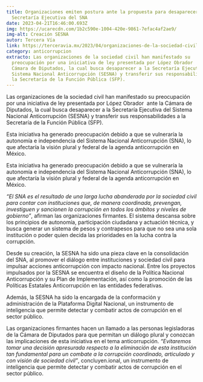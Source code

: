 ```yaml
---
title: Organizaciones emiten postura ante la propuesta para desaparecer a la
  Secretaría Ejecutiva del SNA
date: 2023-04-21T16:46:00.693Z
img: https://ucarecdn.com/1b2c590e-1004-420e-9861-7efac4af2ae9/
img-alt: Creación SESNA
autor: Tercera Vía
link: https://terceravia.mx/2023/04/organizaciones-de-la-sociedad-civil-emiten-una-postura-ante-la-propuesta-para-desparecer-al-sessna/
category: anticorrupcion
extracto: Las organizaciones de la sociedad civil han manifestado su
  preocupación por una iniciativa de ley presentada por López Obrador  ante la
  Cámara de Diputados, la cual busca desaparecer a la Secretaría Ejecutiva del
  Sistema Nacional Anticorrupción (SESNA) y transferir sus responsabilidades a
  la Secretaría de la Función Pública (SFP).
---
```

Las organizaciones de la sociedad civil han manifestado su preocupación por una iniciativa de ley presentada por López Obrador  ante la Cámara de Diputados, la cual busca desaparecer a la Secretaría Ejecutiva del Sistema Nacional Anticorrupción (SESNA) y transferir sus responsabilidades a la Secretaría de la Función Pública (SFP).

Esta iniciativa ha generado preocupación debido a que se vulneraría la autonomía e independencia del Sistema Nacional Anticorrupción (SNA), lo que afectaría la visión plural y federal de la agenda anticorrupción en México.

Esta iniciativa ha generado preocupación debido a que se vulneraría la autonomía e independencia del Sistema Nacional Anticorrupción (SNA), lo que afectaría la visión plural y federal de la agenda anticorrupción en México.

*“El SNA es el resultado de una larga lucha abanderada por la sociedad civil para contar con instituciones que, de manera coordinada, prevengan, investiguen y sancionen la corrupción en todos los ámbitos y niveles de gobierno”*, afirman las organizaciones firmantes. El sistema descansa sobre los principios de autonomía, participación ciudadana y actuación técnica, y busca generar un sistema de pesos y contrapesos para que no sea una sola institución o poder quien decida las prioridades en la lucha contra la corrupción.

Desde su creación, la SESNA ha sido una pieza clave en la consolidación del SNA, al promover el diálogo entre instituciones y sociedad civil para impulsar acciones anticorrupción con impacto nacional. Entre los proyectos impulsados por la SESNA se encuentra el diseño de la Política Nacional Anticorrupción y su Plan de Implementación, así como la promoción de las Políticas Estatales Anticorrupción en las entidades federativas.

Además, la SESNA ha sido la encargada de la conformación y administración de la Plataforma Digital Nacional, un instrumento de inteligencia que permite detectar y combatir actos de corrupción en el sector público.

Las organizaciones firmantes hacen un llamado a las personas legisladoras de la Cámara de Diputados para que permitan un diálogo plural y conozcan las implicaciones de esta iniciativa en el tema anticorrupción. *“Evitaremos tomar una decisión apresurada respecto a la eliminación de esta institución tan fundamental para un combate a la corrupción coordinado, articulado y con visión de sociedad civil”*, concluyen.ional, un instrumento de inteligencia que permite detectar y combatir actos de corrupción en el sector público.